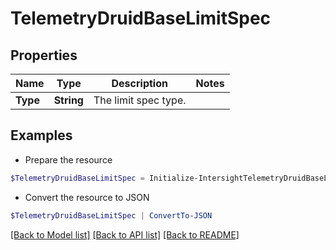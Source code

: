 # TelemetryDruidBaseLimitSpec
## Properties

Name | Type | Description | Notes
------------ | ------------- | ------------- | -------------
**Type** | **String** | The limit spec type. | 

## Examples

- Prepare the resource
```powershell
$TelemetryDruidBaseLimitSpec = Initialize-IntersightTelemetryDruidBaseLimitSpec  -Type null
```

- Convert the resource to JSON
```powershell
$TelemetryDruidBaseLimitSpec | ConvertTo-JSON
```

[[Back to Model list]](../README.md#documentation-for-models) [[Back to API list]](../README.md#documentation-for-api-endpoints) [[Back to README]](../README.md)

